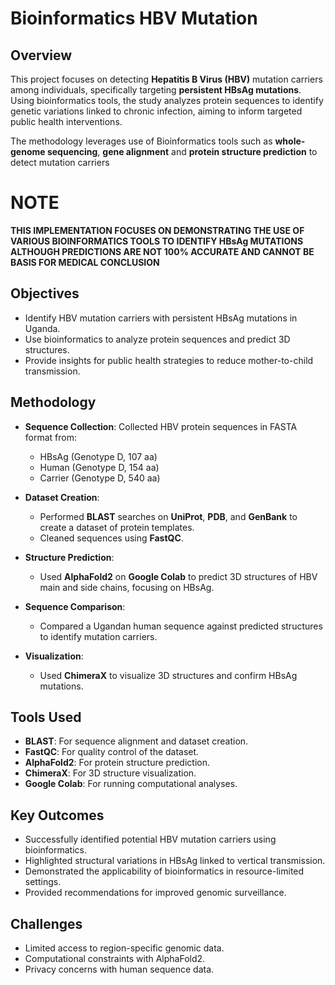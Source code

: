 
# Bioinformatics HBV Mutation 

## Overview

This project focuses on detecting **Hepatitis B Virus (HBV)** mutation carriers among individuals, specifically targeting **persistent HBsAg mutations**. Using bioinformatics tools, the study analyzes protein sequences to identify genetic variations linked to chronic infection, aiming to inform targeted public health interventions.

The methodology leverages use of Bioinformatics tools such as **whole-genome sequencing**, **gene alignment** and **protein structure prediction** to detect mutation carriers

# **NOTE**
**THIS IMPLEMENTATION FOCUSES ON DEMONSTRATING THE USE OF VARIOUS BIOINFORMATICS TOOLS TO IDENTIFY HBsAg MUTATIONS ALTHOUGH PREDICTIONS ARE NOT 100% ACCURATE AND CANNOT BE BASIS FOR MEDICAL CONCLUSION**

## Objectives

- Identify HBV mutation carriers with persistent HBsAg mutations in Uganda.
- Use bioinformatics to analyze protein sequences and predict 3D structures.
- Provide insights for public health strategies to reduce mother-to-child transmission.

## Methodology

- **Sequence Collection**: Collected HBV protein sequences in FASTA format from:
  - HBsAg (Genotype D, 107 aa)
  - Human (Genotype D, 154 aa)
  - Carrier (Genotype D, 540 aa)
  
- **Dataset Creation**: 
  - Performed **BLAST** searches on **UniProt**, **PDB**, and **GenBank** to create a dataset of protein templates.
  - Cleaned sequences using **FastQC**.

- **Structure Prediction**:
  - Used **AlphaFold2** on **Google Colab** to predict 3D structures of HBV main and side chains, focusing on HBsAg.

- **Sequence Comparison**:
  - Compared a Ugandan human sequence against predicted structures to identify mutation carriers.

- **Visualization**:
  - Used **ChimeraX** to visualize 3D structures and confirm HBsAg mutations.

## Tools Used

- **BLAST**: For sequence alignment and dataset creation.
- **FastQC**: For quality control of the dataset.
- **AlphaFold2**: For protein structure prediction.
- **ChimeraX**: For 3D structure visualization.
- **Google Colab**: For running computational analyses.

## Key Outcomes

- Successfully identified potential HBV mutation carriers using bioinformatics.
- Highlighted structural variations in HBsAg linked to vertical transmission.
- Demonstrated the applicability of bioinformatics in resource-limited settings.
- Provided recommendations for improved genomic surveillance.

## Challenges

- Limited access to region-specific genomic data.
- Computational constraints with AlphaFold2.
- Privacy concerns with human sequence data.
